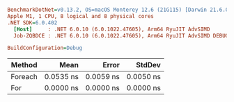 ``` ini

BenchmarkDotNet=v0.13.2, OS=macOS Monterey 12.6 (21G115) [Darwin 21.6.0]
Apple M1, 1 CPU, 8 logical and 8 physical cores
.NET SDK=6.0.402
  [Host]     : .NET 6.0.10 (6.0.1022.47605), Arm64 RyuJIT AdvSIMD
  Job-ZQBDCE : .NET 6.0.10 (6.0.1022.47605), Arm64 RyuJIT AdvSIMD DEBUG

BuildConfiguration=Debug  

```
|  Method |      Mean |     Error |    StdDev |
|-------- |----------:|----------:|----------:|
| Foreach | 0.0535 ns | 0.0059 ns | 0.0050 ns |
|     For | 0.0000 ns | 0.0000 ns | 0.0000 ns |
